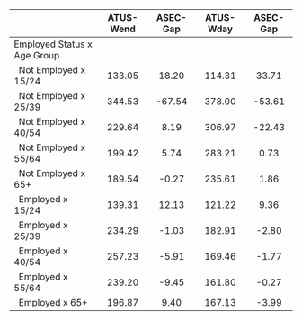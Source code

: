 
|                      |    ATUS-Wend |     ASEC-Gap |    ATUS-Wday |     ASEC-Gap |
| -------------------- | :----------: | :----------: | :----------: | :----------: |
| Employed Status x Age Group |              |              |              |              |
| &nbsp;&nbsp;Not Employed x 15/24 |       133.05 |        18.20 |       114.31 |        33.71 |
| &nbsp;&nbsp;Not Employed x 25/39 |       344.53 |       -67.54 |       378.00 |       -53.61 |
| &nbsp;&nbsp;Not Employed x 40/54 |       229.64 |         8.19 |       306.97 |       -22.43 |
| &nbsp;&nbsp;Not Employed x 55/64 |       199.42 |         5.74 |       283.21 |         0.73 |
| &nbsp;&nbsp;Not Employed x 65+ |       189.54 |        -0.27 |       235.61 |         1.86 |
| &nbsp;&nbsp;Employed x 15/24 |       139.31 |        12.13 |       121.22 |         9.36 |
| &nbsp;&nbsp;Employed x 25/39 |       234.29 |        -1.03 |       182.91 |        -2.80 |
| &nbsp;&nbsp;Employed x 40/54 |       257.23 |        -5.91 |       169.46 |        -1.77 |
| &nbsp;&nbsp;Employed x 55/64 |       239.20 |        -9.45 |       161.80 |        -0.27 |
| &nbsp;&nbsp;Employed x 65+ |       196.87 |         9.40 |       167.13 |        -3.99 |


